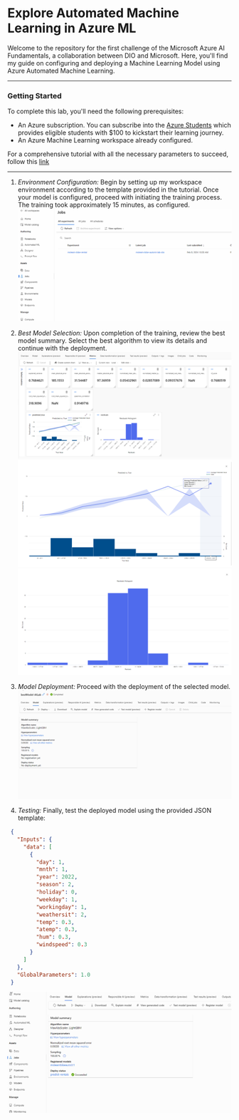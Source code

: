 # Explore Automated Machine Learning in Azure ML
Welcome to the repository for the first challenge of the Microsoft Azure AI Fundamentals, a collaboration between DIO and Microsoft. Here, you'll find my  guide on configuring and deploying a Machine Learning Model using Azure Automated Machine Learning.
____

### Getting Started
To complete this lab, you'll need the following prerequisites:

- An Azure subscription. You can subscribe into the [Azure Students](https://azure.microsoft.com/pt-br/free/students) which provides eligible students with $100 to kickstart their learning journey. 
- An Azure Machine Learning workspace already configured.

For a comprehensive tutorial with all the necessary parameters to succeed, follow this [link](https://microsoftlearning.github.io/AI-900-AIFundamentals/instructions/02-module-02.html)
____

1. *Environment Configuration:* Begin by setting up my workspace environment according to the template provided in the tutorial. Once your model is configured, proceed with initiating the training process. The training took approximately 15 minutes, as configured.
![](./images/Config.gif)


2. *Best Model Selection:* Upon completion of the training, review the best model summary. Select the best algorithm to view its details and continue with the deployment.
![](./images/1.png)![](./images/2.png)![](./images/3.png)

3. *Model Deployment:* Proceed with the deployment of the selected model.
![](./images/Deploy.gif)

4. *Testing:* Finally, test the deployed model using the provided JSON template:
~~~json
 {
   "Inputs": { 
     "data": [
       {
         "day": 1,
         "mnth": 1,   
         "year": 2022,
         "season": 2,
         "holiday": 0,
         "weekday": 1,
         "workingday": 1,
         "weathersit": 2, 
         "temp": 0.3, 
         "atemp": 0.3,
         "hum": 0.3,
         "windspeed": 0.3 
       }
     ]    
   },   
   "GlobalParameters": 1.0
 }
 ~~~
 ![](./images/Test.gif)